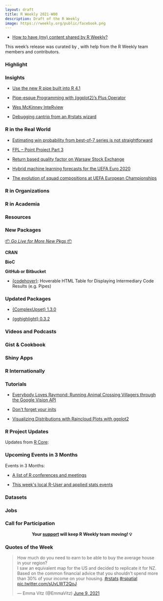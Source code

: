 ```yaml
---
layout: draft
title: R Weekly 2021-W00
description: Draft of the R Weekly
image: https://rweekly.org/public/facebook.png
---
```



+ [How to have (my) content shared by R Weekly?](https://github.com/rweekly/rweekly.org#how-to-have-my-content-shared-by-r-weekly)

This week’s release was curated by [](), with help from the R Weekly team members and contributors.



###  Highlight



### Insights

+ [Use the new R pipe built into R 4.1](https://www.infoworld.com/article/3621369/use-the-new-r-pipe-built-into-r-41.html)

+ [Pipe-esque Programming with {ggplot2}’s Plus Operator](https://blog.simonpcouch.com/blog/ggplot-pipe-plus/)

+ [Wes McKinney InteRview](https://pacha.dev/blog/2021/06/06/wes-mckinney-interview/)

+ [Debugging cantrip from an #rstats wizard](https://milesmcbain.micro.blog/2021/06/10/debugging-cantrip-from.html)

### R in the Real World

+ [Estimating win probability from best-of-7 series is not straightforward](https://statisticaloddsandends.wordpress.com/2021/06/08/estimating-win-probability-from-best-of-7-series-is-not-straightforward/)

+ [FPL – Point Project Part 3](https://theparttimeanalyst.com/2021/06/08/fpl-point-project-part-3/)

+ [Return based quality factor on Warsaw Stock Exchange](https://m-dadej.github.io//blog-post-2/)

+ [Hybrid machine learning forecasts for the UEFA Euro 2020](https://www.zeileis.org/news/euro2020/)

+ [The evolution of squad compositions at UEFA European Championships](https://guyabel.com/post/uefa-ec-chord-diagram/)



###  R in Organizations



###  R in Academia



###  Resources



###  New Packages

<p class="added-hostname"><a href="https://rweekly.org/live" target="_blank" class="externalLink">📦 <i>Go Live for More New Pkgs</i> 📦</a></p>

**CRAN**



**BioC**



**GitHub or Bitbucket**

+ [{codehover}](https://github.com/arthurwelle/codehover/): Hoverable HTML Table for Displaying Intermediary Code Results (e.g. Pipes) 

### Updated Packages

+ [{ComplexUpset} 1.3.0](https://cran.r-project.org/package=ComplexUpset)

+ [{gghighlight} 0.3.2](https://cran.r-project.org/package=gghighlight)

###  Videos and Podcasts



### Gist & Cookbook



### Shiny Apps



### R Internationally



###  Tutorials

+ [Everybody Loves Raymond: Running Animal Crossing Villagers through the Google Vision API](https://mdneuzerling.com/post/everybody-loves-raymond-running-animal-crossing-villagers-through-the-google-vision-api/)

+ [Don't forget your inits](https://solomonkurz.netlify.app/post/2021-06-05-don-t-forget-your-inits/)

+ [Visualizing Distributions with Raincloud Plots with ggplot2](https://www.cedricscherer.com/2021/06/06/visualizing-distributions-with-raincloud-plots-with-ggplot2/)

<!--<div class="post-more-begin></div><div class="post-more-end"></div>-->

###  R Project Updates

Updates from [R Core](http://developer.r-project.org/blosxom.cgi/R-devel/NEWS):


###  Upcoming Events in 3 Months

Events in 3 Months:


+ [A list of R conferences and meetings](https://jumpingrivers.github.io/meetingsR/events.html)

+ [This week's local R-User and applied stats events](https://community.rstudio.com/c/irl)


### Datasets

### Jobs




###  Call for Participation


<p class="hide-support added-hostname support-rweekly" style="text-align: center;font-weight: bold;">Your <a class="non-visited externalLink" href="https://www.patreon.com/rweekly" onclick="pas(this)">support</a> will keep R Weekly team moving! 💡</p>

###  Quotes of the Week

<blockquote class="twitter-tweet"><p lang="en" dir="ltr">How much do you need to earn to be able to buy the average house in your region? <br>I saw an equivalent map for the US and decided to replicate it for NZ. Based on the common financial advice that you shouldn&#39;t spend more than 30% of your income on your housing. <a href="https://twitter.com/hashtag/rstats?src=hash&amp;ref_src=twsrc%5Etfw">#rstats</a> <a href="https://twitter.com/hashtag/rspatial?src=hash&amp;ref_src=twsrc%5Etfw">#rspatial</a> <a href="https://t.co/sUvLWT2QoJ">pic.twitter.com/sUvLWT2QoJ</a></p>&mdash; Emma Vitz (@EmmaVitz) <a href="https://twitter.com/EmmaVitz/status/1402503179086950402?ref_src=twsrc%5Etfw">June 9, 2021</a></blockquote> <script async src="https://platform.twitter.com/widgets.js" charset="utf-8"></script> 



